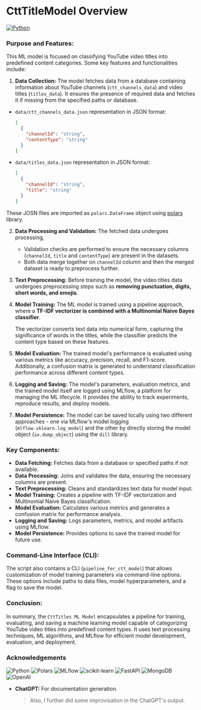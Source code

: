 # CttTitleModel Overview

[![Python](https://img.shields.io/badge/Code%20File-3776AB?logo=python&logoColor=fff)](https://github.com/arv-anshul/yt-watch-history/blob/main/backend/ml/ctt.py)

### Purpose and Features:

This ML model is focused on classifying YouTube video titles into predefined content categories. Some key features and functionalities include:

1. **Data Collection:** The model fetches data from a database containing information about YouTube channels (`ctt_channels_data`) and video titles (`titles_data`). It ensures the presence of required data and fetches it if missing from the specified paths or database.

- `data/ctt_channels_data.json` representation in JSON format:

  ```json
  [
    {
      "channelId": "string",
      "contentType": "string"
    }
  ]
  ```

- `data/titles_data.json` representation in JSON format:

  ```json
  [
    {
      "channelId": "string",
      "title": "string"
    }
  ]
  ```

These JOSN files are imported as `polars.DataFrame` object using [polars](https://docs.pola.rs/) library.

2. **Data Processing and Validation:** The fetched data undergoes processing,

   - Validation checks are performed to ensure the necessary columns (`channelId`, `title` and `contentType`) are present in the datasets.
   - Both data merge together on `channelId` column and then the merged dataset is ready to preprocess further.

3. **Text Preprocessing:** Before training the model, the video titles data undergoes preprocessing steps such as **removing punctuation, digits, short words, and emojis**.

4. **Model Training:** The ML model is trained using a pipeline approach, where a **TF-IDF vectorizer is combined with a Multinomial Naive Bayes classifier**.

   The vectorizer converts text data into numerical form, capturing the significance of words in the titles, while the classifier predicts the content type based on these features.

5. **Model Evaluation:** The trained model's performance is evaluated using various metrics like accuracy, precision, recall, and F1-score. Additionally, a confusion matrix is generated to understand classification performance across different content types.

6. **Logging and Saving:** The model's parameters, evaluation metrics, and the trained model itself are logged using MLflow, a platform for managing the ML lifecycle. It provides the ability to track experiments, reproduce results, and deploy models.

7. **Model Persistence:** The model can be saved locally using two different approaches - one via MLflow's model logging (`mlflow.sklearn.log_model`) and the other by directly storing the model object (`io.dump_object`) using the `dill` library.

### Key Components:

- **Data Fetching:** Fetches data from a database or specified paths if not available.
- **Data Processing:** Joins and validates the data, ensuring the necessary columns are present.
- **Text Preprocessing:** Cleans and standardizes text data for model input.
- **Model Training:** Creates a pipeline with TF-IDF vectorization and Multinomial Naive Bayes classification.
- **Model Evaluation:** Calculates various metrics and generates a confusion matrix for performance analysis.
- **Logging and Saving:** Logs parameters, metrics, and model artifacts using MLflow.
- **Model Persistence:** Provides options to save the trained model for future use.

### Command-Line Interface (CLI):

The script also contains a CLI (`pipeline_for_ctt_model`) that allows customization of model training parameters via command-line options. These options include paths to data files, model hyperparameters, and a flag to save the model.

### Conclusion:

In summary, the `CttTitles ML Model` encapsulates a pipeline for training, evaluating, and saving a machine learning model capable of categorizing YouTube video titles into predefined content types. It uses text processing techniques, ML algorithms, and MLflow for efficient model development, evaluation, and deployment.

### Acknowledgements

![Python](https://img.shields.io/badge/Python-3776AB?logo=python&logoColor=fff)
![Polars](https://img.shields.io/badge/Polars-CD792C?logo=polars&logoColor=fff)
![MLflow](https://img.shields.io/badge/MLflow-0194E2?logo=mlflow&logoColor=fff)
![scikit-learn](https://img.shields.io/badge/scikit--learn-F7931E?logo=scikitlearn&logoColor=fff)
![FastAPI](https://img.shields.io/badge/FastAPI-009688?logo=fastapi&logoColor=fff)
![MongoDB](https://img.shields.io/badge/MongoDB-47A248?logo=mongodb&logoColor=fff)
![OpenAI](https://img.shields.io/badge/ChatGPT-412991?logo=openai&logoColor=fff)

- **ChatGPT:** For documentation generation.
  > Also, I further did some improvisation in the ChatGPT's output.
